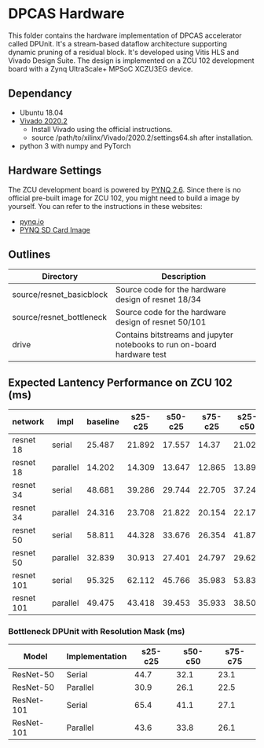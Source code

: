 # DPCAS Hardware

This folder contains the hardware implementation of DPCAS accelerator called DPUnit. It's a stream-based dataflow architecture supporting dynamic pruning of a residual block. It's developed using Vitis HLS and Vivado Design Suite. The design is implemented on a ZCU 102 development board with a Zynq UltraScale+ MPSoC XCZU3EG device.    

## Dependancy 

- Ubuntu 18.04
- [Vivado 2020.2](https://www.xilinx.com/support/download/index.html/content/xilinx/en/downloadNav/vivado-design-tools/archive.html) 
    - Install Vivado using the official instructions. 
    - source /path/to/xilinx/Vivado/2020.2/settings64.sh after installation. 
- python 3 with numpy and PyTorch

## Hardware Settings

The ZCU development board is powered by [PYNQ 2.6](https://pynq.readthedocs.io/en/v2.6.1/index.html).
Since there is no official pre-built image for ZCU 102, you might need to build a image by yourself. You can refer to the instructions in these websites:

- [pynq.io](http://www.pynq.io/board.html)
- [PYNQ SD Card Image](https://pynq.readthedocs.io/en/latest/pynq_sd_card.html)

## Outlines

Directory | Description
----------| -----------
source/resnet_basicblock | Source code for the hardware design of resnet 18/34
source/resnet_bottleneck | Source code for the hardware design of resnet 50/101
drive | Contains bitstreams and jupyter notebooks to run on-board hardware test

## Expected Lantency Performance on ZCU 102 (ms)
| network        | impl     | baseline | s25-c25  | s50-c25  | s75-c25  | s25-c50  | s50-c50  | s75-c50  | s25-c75  | s50-c75  | s75-c75  |
| ---------- | -------- | -------- | ------ | ------ | ------ | ------ | ------ | ------ | ------ | ------ | ------ |
| resnet 18  | serial   | 25.487   | 21.892 | 17.557 | 14.37  | 21.028 | 17.513 | 13.979 | 20.731 | 16.615 | 13.244 |
| resnet 18  | parallel | 14.202   | 14.309 | 13.647 | 12.865 | 13.898 | 13.238 | 12.342 | 13.43  | 12.637 | 12.049 |
| resnet 34  | serial   | 48.681   | 39.286 | 29.744 | 22.705 | 37.242 | 28.061 | 21.338 | 35.519 | 26.602 | 19.99  |
| resnet 34  | parallel | 24.316   | 23.708 | 21.822 | 20.154 | 22.178 | 20.664 | 18.815 | 20.834 | 19.225 | 17.836 |
| resnet 50  | serial   | 58.811   | 44.328 | 33.676 | 26.354 | 41.875 | 31.972 | 25.189 | 40.264 | 30.515 | 24.358 |
| resnet 50  | parallel | 32.839   | 30.913 | 27.401 | 24.797 | 29.628 | 27.297 | 25.239 | 28.929 | 26.444 | 24.675 |
| resnet 101 | serial   | 95.325   | 62.112 | 45.766 | 35.983 | 53.834 | 40.712 | 32.181 | 46.74  | 36.098 | 29.045 |
| resnet 101 | parallel | 49.475   | 43.418 | 39.453 | 35.933 | 38.509 | 35.279 | 32.061 | 35.128 | 32.099 | 29.481 |



### Bottleneck DPUnit with Resolution Mask (ms)
| Model | Implementation | s25-c25 | s50-c50 | s75-c75| 
| --- | --- | --- | --- | --- |
| ResNet-50 | Serial | 44.7 | 32.1 | 23.1 |
| ResNet-50 | Parallel | 30.9 | 26.1 | 22.5 |
| ResNet-101 | Serial | 65.4 | 41.1 | 27.1 |
| ResNet-101 | Parallel | 43.6 | 33.8 | 26.1 |




